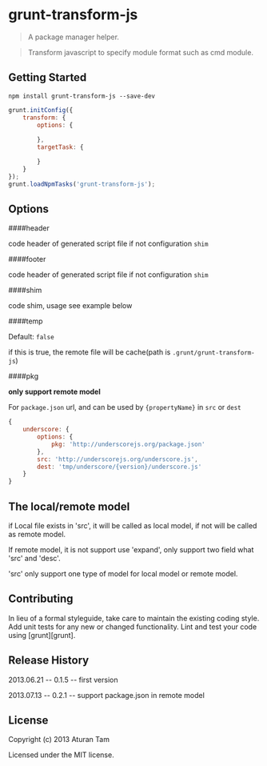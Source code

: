 # grunt-transform-js

> A package manager helper.

> Transform javascript to specify module format such as cmd module.


## Getting Started

```shell
npm install grunt-transform-js --save-dev
```
```js
grunt.initConfig({
	transform: {
		options: {
			
		},
		targetTask: {

		}
	}
});
grunt.loadNpmTasks('grunt-transform-js');
```

## Options

####header

code header of generated script file if not configuration `shim`


####footer

code header of generated script file if not configuration `shim`


####shim

code shim, usage see example below


####temp

Default: `false`

if this is true, the remote file will be cache(path is `.grunt/grunt-transform-js`)


####pkg

**only support remote model**

For `package.json` url, and can be used by `{propertyName}` in `src` or `dest`

```js
{
	underscore: {
		options: {
			pkg: 'http://underscorejs.org/package.json'
		},
		src: 'http://underscorejs.org/underscore.js',
		dest: 'tmp/underscore/{version}/underscore.js'
	}
}
```

## The local/remote model
if Local file exists in 'src', it will be called as local model, if not will be called as remote model.

If remote model, it is not support use 'expand', only support two field what 'src' and 'desc'.

'src' only support one type of model for local model or remote model.

## Contributing

In lieu of a formal styleguide, take care to maintain the existing coding style. Add unit tests for any new or changed functionality. Lint and test your code using [grunt][grunt].

## Release History

2013.06.21 -- 0.1.5 -- first version

2013.07.13 -- 0.2.1 -- support package.json in remote model

## License

Copyright (c) 2013 Aturan Tam

Licensed under the MIT license.
